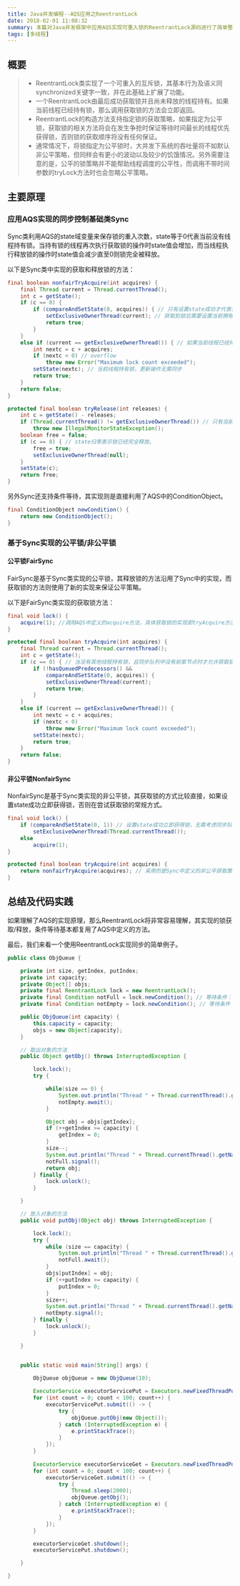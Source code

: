 ```yaml
---
title: Java并发编程--AQS应用之ReentrantLock
date: 2018-02-01 11:08:32
summary: 本篇对Java并发框架中应用AQS实现可重入锁的ReentrantLock源码进行了简单整理和记录。
tags: [多线程]
---
```


## 概要

> * ReentrantLock类实现了一个可重入的互斥锁，其基本行为及语义同synchronized关键字一致，并在此基础上扩展了功能。
> * 一个ReentrantLock由最后成功获取锁并且尚未释放的线程持有。如果当前线程已经持有锁，那么调用获取锁的方法会立即返回。
> * ReentrantLock的构造方法支持指定锁的获取策略，如果指定为公平锁，获取锁的相关方法将会在发生争抢时保证等待时间最长的线程优先获得锁，否则锁的获取顺序将没有任何保证。
> * 通常情况下，将锁指定为公平锁时，大并发下系统的吞吐量将不如默认非公平策略，但同样会有更小的波动以及较少的饥饿情况。另外需要注意的是，公平的锁策略并不能帮助线程调度的公平性，而调用不带时间参数的tryLock方法时也会忽略公平策略。

## 主要原理

### 应用AQS实现的同步控制基础类Sync

Sync类利用AQS的state域变量来保存锁的重入次数，state等于0代表当前没有线程持有锁。当持有锁的线程再次执行获取锁的操作时state值会增加，而当线程执行释放锁的操作时state值会减少直至0则锁完全被释放。

以下是Sync类中实现的获取和释放锁的方法：

```java
final boolean nonfairTryAcquire(int acquires) {
    final Thread current = Thread.currentThread();
    int c = getState();
    if (c == 0) {
        if (compareAndSetState(0, acquires)) { // 只有设置state成功才代表得到锁
            setExclusiveOwnerThread(current); // 获取到锁后需要设置当前拥有锁的线程
            return true;
        }
    }
    else if (current == getExclusiveOwnerThread()) { // 如果当前线程已经持有锁，只需要更新state值
        int nextc = c + acquires;
        if (nextc < 0) // overflow
            throw new Error("Maximum lock count exceeded");
        setState(nextc); // 当前线程持有锁，更新操作无需同步
        return true;
    }
    return false;
}

protected final boolean tryRelease(int releases) {
    int c = getState() - releases;
    if (Thread.currentThread() != getExclusiveOwnerThread()) // 只有当前持有锁的线程才能执行释放锁的操作
        throw new IllegalMonitorStateException();
    boolean free = false;
    if (c == 0) { // state归零表示锁已经完全释放。
        free = true;
        setExclusiveOwnerThread(null);
    }
    setState(c);
    return free;
}
```

另外Sync还支持条件等待，其实现则是直接利用了AQS中的ConditionObject。

```java
final ConditionObject newCondition() {
    return new ConditionObject();
}
```

### 基于Sync实现的公平锁/非公平锁

#### 公平锁FairSync

FairSync是基于Sync类实现的公平锁，其释放锁的方法沿用了Sync中的实现，而获取锁的方法则使用了新的实现来保证公平策略。

以下是FairSync类实现的获取锁方法：

```java
final void lock() {
	acquire(1); //调用AQS中定义的acquire方法，具体获取锁的实现即tryAcquire方法
}

protected final boolean tryAcquire(int acquires) {
    final Thread current = Thread.currentThread();
    int c = getState();
    if (c == 0) { // 当没有其他线程持有锁，且同步队列中没有前辈节点时才允许获取锁
        if (!hasQueuedPredecessors() &&
            compareAndSetState(0, acquires)) {
            setExclusiveOwnerThread(current);
            return true;
        }
    }
    else if (current == getExclusiveOwnerThread()) {
        int nextc = c + acquires;
        if (nextc < 0)
            throw new Error("Maximum lock count exceeded");
        setState(nextc);
        return true;
    }
    return false;
}
```

#### 非公平锁NonfairSync

NonfairSync是基于Sync类实现的非公平锁，其获取锁的方式比较直接，如果设置state成功立即获得锁，否则在尝试获取锁的常规方式。

```java
final void lock() {
    if (compareAndSetState(0, 1)) // 设置state成功立即获得锁，无需考虑同步队列中是否有其他先驱线程。
        setExclusiveOwnerThread(Thread.currentThread());
    else
        acquire(1);
}

protected final boolean tryAcquire(int acquires) {
    return nonfairTryAcquire(acquires); // 采用的是Sync中定义的非公平获取策略
}
```

## 总结及代码实践

如果理解了AQS的实现原理，那么ReentrantLock将非常容易理解，其实现的锁获取/释放，条件等待基本都复用了AQS中定义的方法。

最后，我们来看一个使用ReentrantLock实现同步的简单例子。

```java
public class ObjQueue {

    private int size, getIndex, putIndex;
    private int capacity;
    private Object[] objs;
    private final ReentrantLock lock = new ReentrantLock();
    private final Condition notFull = lock.newCondition(); // 等待条件：队列未满
    private final Condition notEmpty = lock.newCondition(); // 等待条件：队列非空

    public ObjQueue(int capacity) {
        this.capacity = capacity;
        objs = new Object[capacity];
    }

    // 取出对象的方法
    public Object getObj() throws InterruptedException {

        lock.lock();
        try {

            while(size == 0) {
                System.out.println("Thread " + Thread.currentThread().getName() + " waiting for put...");
                notEmpty.await();
            }

            Object obj = objs[getIndex];
            if (++getIndex >= capacity) {
                getIndex = 0;
            }
            size--;
            System.out.println("Thread " + Thread.currentThread().getName() + " get " + obj);
            notFull.signal();
            return obj;
        } finally {
            lock.unlock();
        }

    }

    // 放入对象的方法
    public void putObj(Object obj) throws InterruptedException {

        lock.lock();
        try {
            while (size == capacity) {
                System.out.println("Thread " + Thread.currentThread().getName() + " waiting for get...");
                notFull.await();
            }
            objs[putIndex] = obj;
            if (++putIndex >= capacity) {
                putIndex = 0;
            }
            size++;
            System.out.println("Thread " + Thread.currentThread().getName() + " put " + obj);
            notEmpty.signal();
        } finally {
            lock.unlock();
        }

    }


    public static void main(String[] args) {

        ObjQueue objQueue = new ObjQueue(10);
        
        ExecutorService executorServicePut = Executors.newFixedThreadPool(10);
        for (int count = 0; count < 100; count++) {
            executorServicePut.submit(() -> {
                try {
                    objQueue.putObj(new Object());
                } catch (InterruptedException e) {
                    e.printStackTrace();
                }
            });
        }
        
        ExecutorService executorServiceGet = Executors.newFixedThreadPool(10);
        for (int count = 0; count < 100; count++) {
            executorServiceGet.submit(() -> {
                try {
                    Thread.sleep(2000);
                    objQueue.getObj();
                } catch (InterruptedException e) {
                    e.printStackTrace();
                }
            });
        }

        executorServiceGet.shutdown();
        executorServicePut.shutdown();

    }

}

```